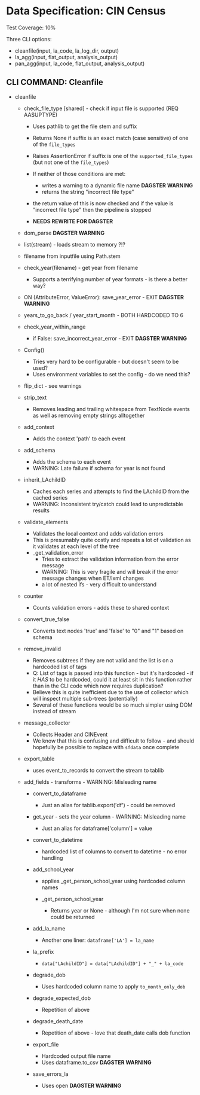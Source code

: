 # Data Specification: CIN Census

Test Coverage: 10%

Three CLI options:

* cleanfile(input, la_code, la_log_dir, output)
* la_agg(input, flat_output, analysis_output)
* pan_agg(input, la_code, flat_output, analysis_output)


## CLI COMMAND: Cleanfile

* cleanfile
    * check_file_type [shared] - check if input file is supported (REQ AASUPTYPE)
        * Uses pathlib to get the file stem and suffix
        * Returns None if suffix is an exact match (case sensitive) of one of the `file_types`
        * Raises AssertionError if suffix is one of the `supported_file_types` (but not one of the `file_types`)
        * If neither of those conditions are met:
            * writes a warning to a dynamic file name **DAGSTER WARNING**
            * returns the string "incorrect file type"

        * the return value of this is now checked and if the value is "incorrect file type" then the pipeline is stopped

        * **NEEDS REWRITE FOR DAGSTER**

    * dom_parse **DAGSTER WARNING**

    * list(stream) - loads stream to memory ?!?

    * filename from inputfile using Path.stem

    * check_year(filename) - get year from filename
        * Supports a terrifying number of year formats - is there a better way?

    * ON (AttributeError, ValueError): save_year_error - EXIT **DAGSTER WARNING**

    * years_to_go_back / year_start_month - BOTH HARDCODED TO 6

    * check_year_within_range
        * if False: save_incorrect_year_error - EXIT **DAGSTER WARNING**

    * Config()
        - Tries very hard to be configurable - but doesn't seem to be used?
        - Uses environment variables to set the config - do we need this?

    * flip_dict - see warnings

    * strip_text
        * Removes leading and trailing whitespace from TextNode events as well as removing empty strings alltogether

    * add_context
        * Adds the context 'path' to each event

    * add_schema
        * Adds the schema to each event
        - WARNING: Late failure if schema for year is not found

    * inherit_LAchildID
        * Caches each <Child></Child> series and attempts to find the LAchildID from the cached series
        - WARNING: Inconsistent try/catch could lead to unpredictable results

    * validate_elements
        * Validates the local context and adds validation errors
        - This is presumably quite costly and repeats a lot of validation as it validates at each level of the tree
        
        * _get_validation_error
            * Tries to extract the validation information from the error message
            - WARNING: This is very fragile and will break if the error message changes when ET/lxml changes
            - a lot of nested ifs - very difficult to understand

    * counter
        * Counts validation errors - adds these to shared context

    * convert_true_false
        * Converts text nodes 'true' and 'false' to "0" and "1" based on schema

    * remove_invalid
        * Removes subtrees if they are not valid and the list is on a hardcoded list of tags
        - Q: List of tags is passed into this function - but it's hardcoded - if it *HAS* to be hardcoded, could it at least sit in this function rather than
          in the CLI code which now requires duplication?
        - Believe this is quite inefficient due to the use of collector which will inspect multiple sub-trees (potentially)
        - Several of these functions would be so much simpler using DOM instead of stream

    * message_collector
        * Collects Header and CINEvent
        - We know that this is confusing and difficult to follow - and should hopefully be possible to replace with `sfdata` once complete

    * export_table
        * uses event_to_records to convert the stream to tablib

    * add_fields - transforms - WARNING: Misleading name
        
        * convert_to_dataframe
            * Just an alias for tablib.export('df') - could be removed

        * get_year - sets the year column - WARNING: Misleading name
            * Just an alias for dataframe['column'] = value

        
        * convert_to_datetime 
            * hardcoded list of columns to convert to datetime - no error handling

        * add_school_year
            * applies _get_person_school_year using hardcoded column names

            * _get_person_school_year
                * Returns year or None - although I'm not sure when none could be returned

        * add_la_name
            * Another one liner: `dataframe['LA'] = la_name`

        * la_prefix
            * `data["LAchildID"] = data["LAchildID"] + "_" + la_code`

        * degrade_dob
            * Uses hardcoded column name to apply `to_month_only_dob`

        * degrade_expected_dob
            * Repetition of above

        * degrade_death_date
            * Repetition of above -  love that death_date calls dob function
            
        * export_file
            * Hardcoded output file name
            * Uses dataframe.to_csv **DAGSTER WARNING**

        * save_errors_la
            * Uses open **DAGSTER WARNING**
